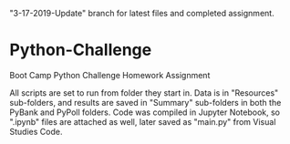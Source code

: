"3-17-2019-Update" branch for latest files and completed assignment.
# Python-Challenge
Boot Camp Python Challenge Homework Assignment

All scripts are set to run from folder they start in.  Data is in "Resources" sub-folders, and results are saved in "Summary" sub-folders
in both the PyBank and PyPoll folders.  Code was compiled in Jupyter Notebook, so ".ipynb" files are attached as well, later saved as
"main.py" from Visual Studies Code.
